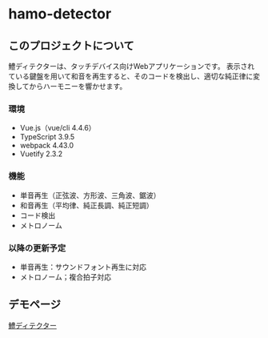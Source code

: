 # hamo-detector

## このプロジェクトについて
鱧ディテクターは、タッチデバイス向けWebアプリケーションです。
表示されている鍵盤を用いて和音を再生すると、そのコードを検出し、適切な純正律に変換してからハーモニーを響かせます。

### 環境
- Vue.js（vue/cli 4.4.6）
- TypeScript 3.9.5
- webpack 4.43.0
- Vuetify 2.3.2

### 機能
- 単音再生（正弦波、方形波、三角波、鋸波）
- 和音再生（平均律、純正長調、純正短調）
- コード検出
- メトロノーム

### 以降の更新予定
- 単音再生：サウンドフォント再生に対応
- メトロノーム；複合拍子対応


## デモページ
[鱧ディテクター](http://alex.webcrow.jp/hamo-detector/)

